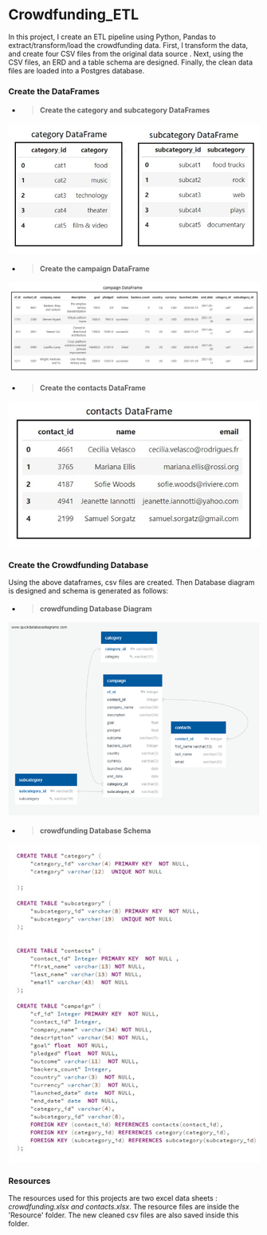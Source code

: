 # Crowdfunding_ETL
 

In this project, I create an ETL pipeline using Python, Pandas to extract/transform/load the crowdfunding data. First, I transform the data, and create four CSV files from the original data source . Next, using the CSV files, an ERD and a table schema are designed. Finally, the clean data files are loaded into a Postgres database. 

### Create the DataFrames

- > #### Create the category and subcategory DataFrames
![Create the category and subcategory DataFrames](/images/cat_subcat.jpg)

- > #### Create the campaign DataFrame
![Create the campaign DataFrame](/images/campaign.jpg)

- > #### Create the contacts DataFrame
![Create the contacts DataFrame](/images/contacts.jpg)


### Create the Crowdfunding Database
Using the above dataframes, csv files are created. Then Database diagram is designed and schema is generated as follows:

- > #### crowdfunding Database Diagram
![Create the DB Diagram](/images/crowdfunding_sql_diagram.png)

- > #### crowdfunding Database Schema
![Create the DB schema](/images/schema_picture.jpg)


### Resources
The resources used for this projects are two excel data sheets : *crowdfunding.xlsx and contacts.xlsx*.
The resource files are inside the 'Resource' folder. The new cleaned csv files are also saved inside this folder.

